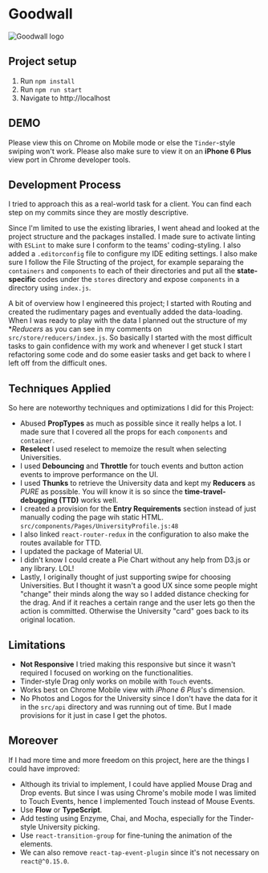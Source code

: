 # Goodwall
![Goodwall logo](https://www.goodwall.org/dist/images/favicons/mstile-70x70.png "Goodwall")

## Project setup
1. Run `npm install`
2. Run `npm run start`
3. Navigate to http://localhost

## DEMO
Please view this on Chrome on Mobile mode or else the `Tinder`-style swiping won't work. Please also make sure to view it on an **iPhone 6 Plus** view port in Chrome developer tools.

## Development Process
I tried to approach this as a real-world task for a client. You can find each step on my commits since they are mostly descriptive.

Since I'm limited to use the existing libraries, I went ahead and looked at the project structure and the packages installed. I made sure to activate linting with `ESLint` to make sure I conform to the teams' coding-styling. I also added a `.editorconfig` file to configure my IDE editing settings. I also make sure I follow the File Structing of the project, for example separaing the `containers` and `components` to each of their directories and put all the **state-specific** codes under the `stores` directory and expose `components` in a directory using `index.js`.

A bit of overview how I engineered this project; I started with Routing and created the rudimentary pages and eventually added the data-loading. When I was ready to play with the data I planned out the structure of my **Reducers* as you can see in my comments on `src/store/reducers/index.js`. So basically I started with the most difficult tasks to gain confidence with my work and whenever I get stuck I start refactoring some code and do some easier tasks and get back to where I left off from the difficult ones.

## Techniques Applied
So here are noteworthy techniques and optimizations I did for this Project:
- Abused **PropTypes** as much as possible since it really helps a lot. I made sure that I covered all the props for each `components` and `container`.
- **Reselect** I used reselect to memoize the result when selecting Universities.
- I used **Debouncing** and **Throttle** for touch events and button action events to improve performance on the UI.
- I used **Thunks** to retrieve the University data and kept my **Reducers** as *PURE* as possible. You will know it is so since the **time-travel-debugging (TTD)** works well.
- I created a provision for the **Entry Requirements** section instead of just manually coding the page wih static HTML. `src/components/Pages/UniversityProfile.js:48`
- I also linked `react-router-redux` in the configuration to also make the routes available for TTD.
- I updated the package of Material UI.
- I didn't know I could create a Pie Chart without any help from D3.js or any library. LOL!
- Lastly, I originally thought of just supporting swipe for choosing Universities. But I thought it wasn't a good UX since some people might "change" their minds along the way so I added distance checking for the drag. And if it reaches a certain range and the user lets go then the action is committed. Otherwise the University "card" goes back to its original location.

## Limitations
- **Not Responsive** I tried making this responsive but since it wasn't required I focused on working on the functionalities.
- Tinder-style Drag only works on mobile with `Touch` events.
- Works best on Chrome Mobile view with *iPhone 6 Plus*'s dimension.
- No Photos and Logos for the University since I don't have the data for it in the `src/api` directory and was running out of time. But I made provisions for it just in case I get the photos.

## Moreover
If I had more time and more freedom on this project, here are the things I could have improved:
- Although its trivial to implement, I could have applied Mouse Drag and Drop events. But since I was using Chrome's mobile mode I was limited to Touch Events, hence I implemented Touch instead of Mouse Events.
- Use **Flow** or **TypeScript**.
- Add testing using Enzyme, Chai, and Mocha, especially for the Tinder-style University picking.
- Use `react-transition-group` for fine-tuning the animation of the elements.
- We can also remove `react-tap-event-plugin` since it's not necessary on `react@^0.15.0`.
